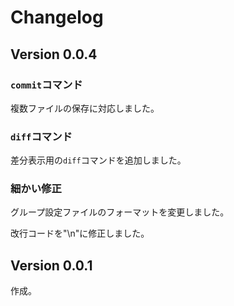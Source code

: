 Changelog
=========

Version 0.0.4
-------------
### `commit`コマンド

複数ファイルの保存に対応しました。

### `diff`コマンド

差分表示用の`diff`コマンドを追加しました。

### 細かい修正

グループ設定ファイルのフォーマットを変更しました。

改行コードを"\n"に修正しました。


Version 0.0.1
-------------

作成。
